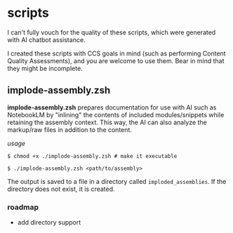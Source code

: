 # scripts

I can't fully vouch for the quality of these scripts,
which were generated with AI chatbot assistance.

I created these scripts with CCS goals in mind (such
as performing Content Quality Assessments), and you
are welcome to use them. Bear in mind that they might
be incomplete.

## implode-assembly.zsh

**implode-assembly.zsh** prepares documentation for use
with AI such as NotebookLM by "inlining" the contents
of included modules/snippets while retaining the
assembly context. This way, the AI can also analyze
the markup/raw files in addition to the content.

_usage_

```
$ chmod +x ./implode-assembly.zsh # make it executable

$ ./implode-assembly.zsh <path/to/assembly>
```

The output is saved to a file in a directory called
`imploded_assemblies`. If the directory does not exist,
it is created.

### roadmap

- add directory support 
